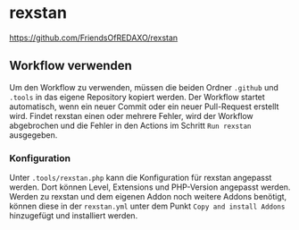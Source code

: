# rexstan

https://github.com/FriendsOfREDAXO/rexstan

## Workflow verwenden

Um den Workflow zu verwenden, müssen die beiden Ordner `.github` und `.tools` in das eigene Repository kopiert werden.
Der Workflow startet automatisch, wenn ein neuer Commit oder ein neuer Pull-Request erstellt wird. 
Findet rexstan einen oder mehrere Fehler, wird der Workflow abgebrochen und die Fehler in den Actions im Schritt `Run rexstan` ausgegeben.

### Konfiguration

Unter `.tools/rexstan.php` kann die Konfiguration für rexstan angepasst werden.
Dort können Level, Extensions und PHP-Version angepasst werden.
Werden zu rexstan und dem eigenen Addon noch weitere Addons benötigt, können diese in der `rexstan.yml` unter dem Punkt `Copy and install Addons` hinzugefügt und installiert werden.
